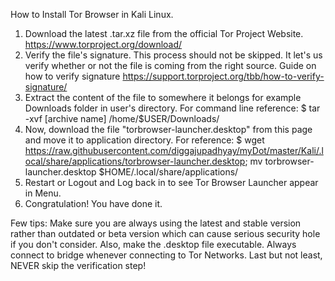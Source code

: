 How to Install Tor Browser in Kali Linux.

1) Download the latest .tar.xz file from the official Tor Project Website. https://www.torproject.org/download/
2) Verify the file's signature. This process should not be skipped. It let's us verify whether or not the file is coming from the right source. Guide on how to verify signature https://support.torproject.org/tbb/how-to-verify-signature/
3) Extract the content of the file to somewhere it belongs for example Downloads folder in user's directory. For command line reference: $ tar -xvf [archive name] /home/$USER/Downloads/
4) Now, download the file "torbrowser-launcher.desktop" from this page and move it to application directory. For reference: $ wget https://raw.githubusercontent.com/diggajupadhyay/myDot/master/Kali/.local/share/applications/torbrowser-launcher.desktop; mv torbrowser-launcher.desktop $HOME/.local/share/applications/
5) Restart or Logout and Log back in to see Tor Browser Launcher appear in Menu. 
6) Congratulation! You have done it.

Few tips: Make sure you are always using the latest and stable version rather than outdated or beta version which can cause serious security hole if you don't consider. Also, make the .desktop file executable. Always connect to bridge whenever connecting to Tor Networks. Last but not least, NEVER skip the verification step!  
